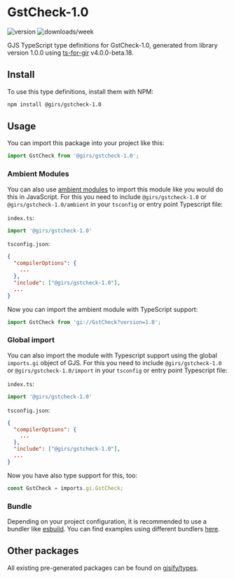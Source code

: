 
# GstCheck-1.0

![version](https://img.shields.io/npm/v/@girs/gstcheck-1.0)
![downloads/week](https://img.shields.io/npm/dw/@girs/gstcheck-1.0)


GJS TypeScript type definitions for GstCheck-1.0, generated from library version 1.0.0 using [ts-for-gir](https://github.com/gjsify/ts-for-gir) v4.0.0-beta.18.


## Install

To use this type definitions, install them with NPM:
```bash
npm install @girs/gstcheck-1.0
```

## Usage

You can import this package into your project like this:
```ts
import GstCheck from '@girs/gstcheck-1.0';
```

### Ambient Modules

You can also use [ambient modules](https://github.com/gjsify/ts-for-gir/tree/main/packages/cli#ambient-modules) to import this module like you would do this in JavaScript.
For this you need to include `@girs/gstcheck-1.0` or `@girs/gstcheck-1.0/ambient` in your `tsconfig` or entry point Typescript file:

`index.ts`:
```ts
import '@girs/gstcheck-1.0'
```

`tsconfig.json`:
```json
{
  "compilerOptions": {
    ...
  },
  "include": ["@girs/gstcheck-1.0"],
  ...
}
```

Now you can import the ambient module with TypeScript support: 

```ts
import GstCheck from 'gi://GstCheck?version=1.0';
```

### Global import

You can also import the module with Typescript support using the global `imports.gi` object of GJS.
For this you need to include `@girs/gstcheck-1.0` or `@girs/gstcheck-1.0/import` in your `tsconfig` or entry point Typescript file:

`index.ts`:
```ts
import '@girs/gstcheck-1.0'
```

`tsconfig.json`:
```json
{
  "compilerOptions": {
    ...
  },
  "include": ["@girs/gstcheck-1.0"],
  ...
}
```

Now you have also type support for this, too:

```ts
const GstCheck = imports.gi.GstCheck;
```

### Bundle

Depending on your project configuration, it is recommended to use a bundler like [esbuild](https://esbuild.github.io/). You can find examples using different bundlers [here](https://github.com/gjsify/ts-for-gir/tree/main/examples).

## Other packages

All existing pre-generated packages can be found on [gjsify/types](https://github.com/gjsify/types).

